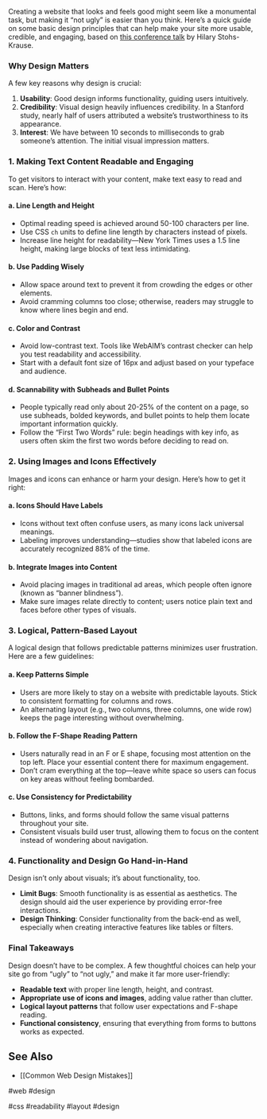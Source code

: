 Creating a website that looks and feels good might seem like a monumental task, but making it “not ugly” is easier than you think. Here’s a quick guide on some basic design principles that can help make your site more usable, credible, and engaging, based on [this conference talk](https://www.youtube.com/watch?v=Jf0cjocP8Wk) by Hilary Stohs-Krause.

### Why Design Matters

A few key reasons why design is crucial:

1. **Usability**: Good design informs functionality, guiding users intuitively.
2. **Credibility**: Visual design heavily influences credibility. In a Stanford study, nearly half of users attributed a website’s trustworthiness to its appearance.
3. **Interest**: We have between 10 seconds to milliseconds to grab someone’s attention. The initial visual impression matters.

### 1. Making Text Content Readable and Engaging

To get visitors to interact with your content, make text easy to read and scan. Here’s how:

#### a. **Line Length and Height**
- Optimal reading speed is achieved around 50-100 characters per line.
- Use CSS `ch` units to define line length by characters instead of pixels.
- Increase line height for readability—New York Times uses a 1.5 line height, making large blocks of text less intimidating.

#### b. **Use Padding Wisely**
- Allow space around text to prevent it from crowding the edges or other elements.
- Avoid cramming columns too close; otherwise, readers may struggle to know where lines begin and end.

#### c. **Color and Contrast**
- Avoid low-contrast text. Tools like WebAIM’s contrast checker can help you test readability and accessibility.
- Start with a default font size of 16px and adjust based on your typeface and audience.

#### d. **Scannability with Subheads and Bullet Points**
- People typically read only about 20-25% of the content on a page, so use subheads, bolded keywords, and bullet points to help them locate important information quickly.
- Follow the “First Two Words” rule: begin headings with key info, as users often skim the first two words before deciding to read on.

### 2. Using Images and Icons Effectively

Images and icons can enhance or harm your design. Here’s how to get it right:

#### a. **Icons Should Have Labels**
- Icons without text often confuse users, as many icons lack universal meanings.
- Labeling improves understanding—studies show that labeled icons are accurately recognized 88% of the time.

#### b. **Integrate Images into Content**
- Avoid placing images in traditional ad areas, which people often ignore (known as “banner blindness”).
- Make sure images relate directly to content; users notice plain text and faces before other types of visuals.

### 3. Logical, Pattern-Based Layout

A logical design that follows predictable patterns minimizes user frustration. Here are a few guidelines:

#### a. **Keep Patterns Simple**
- Users are more likely to stay on a website with predictable layouts. Stick to consistent formatting for columns and rows.
- An alternating layout (e.g., two columns, three columns, one wide row) keeps the page interesting without overwhelming.

#### b. **Follow the F-Shape Reading Pattern**
- Users naturally read in an F or E shape, focusing most attention on the top left. Place your essential content there for maximum engagement.
- Don’t cram everything at the top—leave white space so users can focus on key areas without feeling bombarded.

#### c. **Use Consistency for Predictability**
- Buttons, links, and forms should follow the same visual patterns throughout your site.
- Consistent visuals build user trust, allowing them to focus on the content instead of wondering about navigation.

### 4. Functionality and Design Go Hand-in-Hand

Design isn’t only about visuals; it’s about functionality, too.

- **Limit Bugs**: Smooth functionality is as essential as aesthetics. The design should aid the user experience by providing error-free interactions.
- **Design Thinking**: Consider functionality from the back-end as well, especially when creating interactive features like tables or filters.

### Final Takeaways

Design doesn’t have to be complex. A few thoughtful choices can help your site go from “ugly” to “not ugly,” and make it far more user-friendly:

- **Readable text** with proper line length, height, and contrast.
- **Appropriate use of icons and images**, adding value rather than clutter.
- **Logical layout patterns** that follow user expectations and F-shape reading.
- **Functional consistency**, ensuring that everything from forms to buttons works as expected.


## See Also

- [[Common Web Design Mistakes]]

#web #design

<!-- Keywords -->
#css #readability #layout #design
<!-- /Keywords -->
